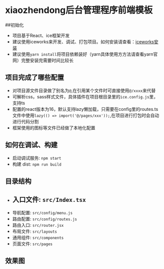 # xiaozhendong后台管理程序前端模板
##初始化
- 项目基于React、ice框架开发
- 建议使用iceworks来开发、调试、打包项目。如何安装请查看：[iceworks安装]
- 建议使用`yarn install`将项目依赖装好（yarn具体使用方方法请查看yarn官网）完整安装完需要时间比较长

## 项目完成了哪些配置
- 对项目源文件目录做了别名为`@`,在引用某个文件时可直接使用`@/xxxx`来代替
- 可解析css，sass样式文件，具体插件在项目根目录里的`ice.config.js`里，支持ts
- 配置的react版本为16，默认支持lazy懒加载，只需要在config里的routes.ts文件中使用`lazy(() => import('@/pages/xxx'));`,在项目进行打包时会自动进行代码分割
- 框架使用的图标等文件已经做了本地化配置
## 如何在调试、构建

- 启动调试服务: `npm start`
- 构建 dist: `npm run build`

## 目录结构

- 入口文件: `src/Index.tsx`
  - 
- 导航配置: `src/config/menu.js`
- 路由配置: `src/config/routes.js`
- 路由入口: `src/router.jsx`
- 布局文件: `src/layouts`
- 通用组件: `src/components`
- 页面文件: `src/pages`

## 效果图




[iceworks安装]: https://ice.work/docs/materials/get_start
